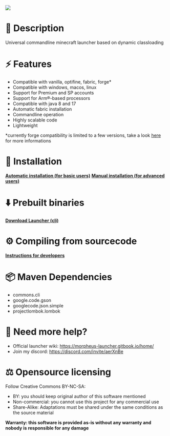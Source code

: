 ![](https://repository-images.githubusercontent.com/728714946/42abb677-a9ff-45e6-820f-d517dc615ec2)

# 📃 Description
Universal commandline minecraft launcher based on dynamic classloading

# ⚡ Features
- Compatible with vanilla, optifine, fabric, forge*
- Compatible with windows, macos, linux
- Support for Premium and SP accounts
- Support for Arm®-based processors
- Compatible with java 8 and 17
- Automatic fabric installation
- Commandline operation
- Highly scalable code
- Lightweight

*currently forge compatibility is limited to a few versions, take a look [here](https://morpheus-launcher.gitbook.io/home/compatibility) for more informations

# 📘 Installation
[**Automatic installation (for basic users)**](https://morpheus-launcher.gitbook.io/home/installation/automatic-install)
[**Manual installation (for advanced users)**](https://morpheus-launcher.gitbook.io/home/installation/manual-installation)

# ⬇️ Prebuilt binaries
[**Download Launcher (cli)**](https://morpheuslauncher.it)

# ⚙️ Compiling from sourcecode
[**Instructions for developers**](https://morpheus-launcher.gitbook.io/home/compiling-from-source)

# 📦 Maven Dependencies
- commons.cli
- google.code.gson
- googlecode.json.simple
- projectlombok.lombok

# 📣 Need more help?
- Official launcher wiki: https://morpheus-launcher.gitbook.io/home/
- Join my discord: https://discord.com/invite/aerXnBe

# ⚖️ Opensource licensing
Follow Creative Commons BY-NC-SA:
- BY: you should keep original author of this software mentioned
- Non-commercial: you cannot use this project for any commercial use
- Share-Alike: Adaptations must be shared under the same conditions as the source material

**Warranty: this software is provided as-is without any warranty and nobody is responsible for any damage**
